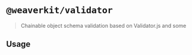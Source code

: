 # `@weaverkit/validator`

> Chainable object schema validation based on Validator.js and some

## Usage

```

```
